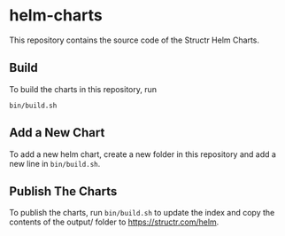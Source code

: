 # helm-charts

This repository contains the source code of the Structr Helm Charts.

## Build

To build the charts in this repository, run

```
bin/build.sh
```

## Add a New Chart

To add a new helm chart, create a new folder in this repository and add a new line in `bin/build.sh`.

## Publish The Charts

To publish the charts, run `bin/build.sh` to update the index and copy the contents of the output/ folder to https://structr.com/helm.


